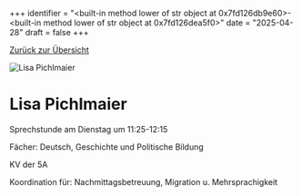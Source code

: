 
+++
identifier = "<built-in method lower of str object at 0x7fd126db9e60>-<built-in method lower of str object at 0x7fd126dea5f0>"
date = "2025-04-28"
draft = false
+++

 [Zurück zur Übersicht](/schule/personen/)

<div class="row">
<div class="column">
<img src="/images/personal/Pichlmaier.jpg" alt="Lisa Pichlmaier"> 
</div>
<div class="column">

# Lisa Pichlmaier

Sprechstunde am Dienstag um 11:25-12:15

Fächer: Deutsch,  Geschichte und Politische Bildung

KV der 5A









Koordination für: Nachmittagsbetreuung, Migration u. Mehrsprachigkeit

</div>
</div> 

